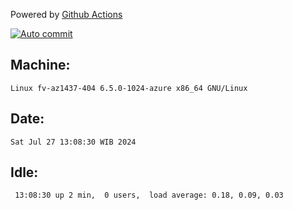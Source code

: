 Powered by [Github Actions](https://github.com/features/actions)

[![Auto commit](https://github.com/hiage/workstation/workflows/Auto%20commit/badge.svg)](https://github.com/hiage/workstation/actions?query=workflow%3A%22Auto+commit%22)

## Machine:
```
Linux fv-az1437-404 6.5.0-1024-azure x86_64 GNU/Linux
```
## Date:
```
Sat Jul 27 13:08:30 WIB 2024
```
## Idle:
```
 13:08:30 up 2 min,  0 users,  load average: 0.18, 0.09, 0.03
```

